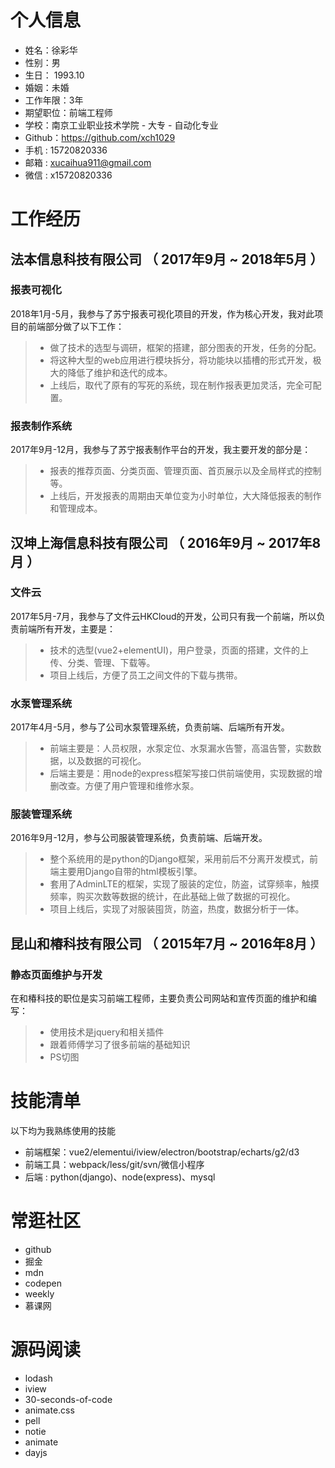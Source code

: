 # 个人信息

* 姓名：徐彩华
* 性别：男 
* 生日： 1993.10
* 婚姻：未婚
* 工作年限：3年
* 期望职位：前端工程师
* 学校：南京工业职业技术学院 - 大专 - 自动化专业
* Github：https://github.com/xch1029
* 手机 : 15720820336
* 邮箱 : xucaihua911@gmail.com
* 微信 : x15720820336

# 工作经历

## 法本信息科技有限公司 （ 2017年9月 ~ 2018年5月 ）

### 报表可视化

2018年1月-5月，我参与了苏宁报表可视化项目的开发，作为核心开发，我对此项目的前端部分做了以下工作：
>* 做了技术的选型与调研，框架的搭建，部分图表的开发，任务的分配。
>* 将这种大型的web应用进行模块拆分，将功能块以插槽的形式开发，极大的降低了维护和迭代的成本。
>* 上线后，取代了原有的写死的系统，现在制作报表更加灵活，完全可配置。

### 报表制作系统

2017年9月-12月，我参与了苏宁报表制作平台的开发，我主要开发的部分是：
>* 报表的推荐页面、分类页面、管理页面、首页展示以及全局样式的控制等。
>* 上线后，开发报表的周期由天单位变为小时单位，大大降低报表的制作和管理成本。

## 汉坤上海信息科技有限公司 （ 2016年9月 ~ 2017年8月 ）

### 文件云

2017年5月-7月，我参与了文件云HKCloud的开发，公司只有我一个前端，所以负责前端所有开发，主要是：
>* 技术的选型(vue2+elementUI)，用户登录，页面的搭建，文件的上传、分类、管理、下载等。
>* 项目上线后，方便了员工之间文件的下载与携带。

### 水泵管理系统

2017年4月-5月，参与了公司水泵管理系统，负责前端、后端所有开发。
>* 前端主要是：人员权限，水泵定位、水泵漏水告警，高温告警，实数数据，以及数据的可视化。
>* 后端主要是：用node的express框架写接口供前端使用，实现数据的增删改查。方便了用户管理和维修水泵。

### 服装管理系统

2016年9月-12月，参与公司服装管理系统，负责前端、后端开发。
>* 整个系统用的是python的Django框架，采用前后不分离开发模式，前端主要用Django自带的html模板引擎。
>* 套用了AdminLTE的框架，实现了服装的定位，防盗，试穿频率，触摸频率，购买次数等数据的统计，在此基础上做了数据的可视化。
>* 项目上线后，实现了对服装囤货，防盗，热度，数据分析于一体。

## 昆山和椿科技有限公司 （ 2015年7月 ~ 2016年8月 ）

### 静态页面维护与开发

在和椿科技的职位是实习前端工程师，主要负责公司网站和宣传页面的维护和编写：
>* 使用技术是jquery和相关插件
>* 跟着师傅学习了很多前端的基础知识
>* PS切图


# 技能清单
以下均为我熟练使用的技能

* 前端框架：vue2/elementui/iview/electron/bootstrap/echarts/g2/d3
* 前端工具：webpack/less/git/svn/微信小程序
* 后端 : python(django)、node(express)、mysql
# 常逛社区
* github
* 掘金
* mdn
* codepen
* weekly
* 慕课网
# 源码阅读

* lodash
* iview
* 30-seconds-of-code
* animate.css
* pell
* notie
* animate
* dayjs
      
